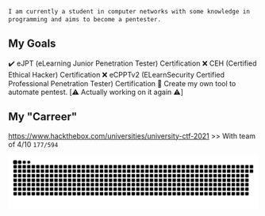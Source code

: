 ```
I am currently a student in computer networks with some knowledge in programming and aims to become a pentester.
```

## My Goals
:heavy_check_mark: eJPT (eLearning Junior Penetration Tester) Certification
:x: CEH (Certified Ethical Hacker) Certification
:x: eCPPTv2 (ELearnSecurity Certified Professional Penetration Tester) Certification
:construction: Create my own tool to automate pentest. [:warning: Actually working on it again :warning:]


## My "Carreer"
https://www.hackthebox.com/universities/university-ctf-2021 >> With team of 4/10 ```177/594```


![snake gif](https://raw.githubusercontent.com/ptitpoussey/ptitpoussey/7720f654f77376001de78470a0a1a770f9f36712/github-contribution-grid-snake.svg)
